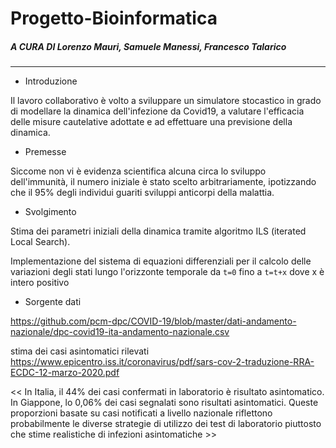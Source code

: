 # Progetto-Bioinformatica

##### A CURA DI Lorenzo Mauri, Samuele Manessi, Francesco Talarico

--------------------------------------------------------------------------------------------

- Introduzione

Il lavoro collaborativo è volto a sviluppare un simulatore stocastico in grado di modellare la dinamica dell'infezione da Covid19, a valutare l'efficacia delle misure cautelative adottate e ad effettuare una previsione della dinamica.

- Premesse 

Siccome non vi è evidenza scientifica alcuna circa lo sviluppo dell'immunità, il numero iniziale è stato scelto arbitrariamente, ipotizzando che il 95% degli individui guariti sviluppi anticorpi della malattia.

- Svolgimento 

Stima dei parametri iniziali della dinamica tramite algoritmo ILS (iterated Local Search).

Implementazione del sistema di equazioni differenziali per il calcolo delle variazioni degli stati lungo l'orizzonte temporale da `t=0` fino a `t=t+x`  dove x è intero positivo 


- Sorgente dati 

https://github.com/pcm-dpc/COVID-19/blob/master/dati-andamento-nazionale/dpc-covid19-ita-andamento-nazionale.csv

stima dei casi asintomatici rilevati
https://www.epicentro.iss.it/coronavirus/pdf/sars-cov-2-traduzione-RRA-ECDC-12-marzo-2020.pdf

<< In Italia, il 44% dei casi confermati in laboratorio è risultato asintomatico. In Giappone, lo 0,06% dei casi segnalati sono risultati asintomatici. Queste proporzioni basate su casi notificati a livello nazionale riflettono probabilmente le diverse strategie di utilizzo dei test di laboratorio piuttosto che stime realistiche di infezioni asintomatiche >>




